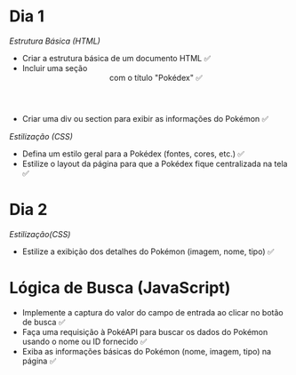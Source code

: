 <h1>Dia 1</h1>
<i>Estrutura Básica (HTML)</i>
<ul>
<li>Criar a estrutura básica de um documento HTML ✅</li>
<li>Incluir uma seção <header> com o título "Pokédex" ✅</li>
<li>Criar uma div ou section para exibir as informações do Pokémon ✅</li>
</ul>

<i>Estilização (CSS)</i>
<ul>
<li>Defina um estilo geral para a Pokédex (fontes, cores, etc.) ✅ </li>
<li>Estilize o layout da página para que a Pokédex fique centralizada na tela ✅</li>
</ul>

<h1>Dia 2</h1>
<i>Estilização(CSS)</i>
<ul>
<li>Estilize a exibição dos detalhes do Pokémon (imagem, nome, tipo) ✅</li>
</ul>

<h1>Lógica de Busca (JavaScript)</h1>
<ul>
<li>Implemente a captura do valor do campo de entrada ao clicar no botão de busca ✅</li>
<li>Faça uma requisição à PokéAPI para buscar os dados do Pokémon usando o nome ou ID fornecido ✅</li>
<li>Exiba as informações básicas do Pokémon (nome, imagem, tipo) na página ✅</li>
</ul>
